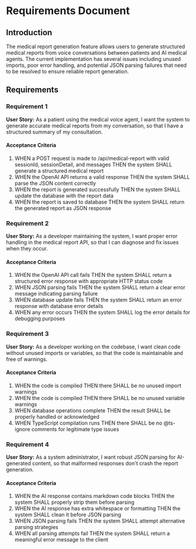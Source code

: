 # Requirements Document

## Introduction

The medical report generation feature allows users to generate structured medical reports from voice conversations between patients and AI medical agents. The current implementation has several issues including unused imports, poor error handling, and potential JSON parsing failures that need to be resolved to ensure reliable report generation.

## Requirements

### Requirement 1

**User Story:** As a patient using the medical voice agent, I want the system to generate accurate medical reports from my conversation, so that I have a structured summary of my consultation.

#### Acceptance Criteria

1. WHEN a POST request is made to /api/medical-report with valid sessionId, sessionDetail, and messages THEN the system SHALL generate a structured medical report
2. WHEN the OpenAI API returns a valid response THEN the system SHALL parse the JSON content correctly
3. WHEN the report is generated successfully THEN the system SHALL update the database with the report data
4. WHEN the report is saved to database THEN the system SHALL return the generated report as JSON response

### Requirement 2

**User Story:** As a developer maintaining the system, I want proper error handling in the medical report API, so that I can diagnose and fix issues when they occur.

#### Acceptance Criteria

1. WHEN the OpenAI API call fails THEN the system SHALL return a structured error response with appropriate HTTP status code
2. WHEN JSON parsing fails THEN the system SHALL return a clear error message indicating parsing failure
3. WHEN database update fails THEN the system SHALL return an error response with database error details
4. WHEN any error occurs THEN the system SHALL log the error details for debugging purposes

### Requirement 3

**User Story:** As a developer working on the codebase, I want clean code without unused imports or variables, so that the code is maintainable and free of warnings.

#### Acceptance Criteria

1. WHEN the code is compiled THEN there SHALL be no unused import warnings
2. WHEN the code is compiled THEN there SHALL be no unused variable warnings
3. WHEN database operations complete THEN the result SHALL be properly handled or acknowledged
4. WHEN TypeScript compilation runs THEN there SHALL be no @ts-ignore comments for legitimate type issues

### Requirement 4

**User Story:** As a system administrator, I want robust JSON parsing for AI-generated content, so that malformed responses don't crash the report generation.

#### Acceptance Criteria

1. WHEN the AI response contains markdown code blocks THEN the system SHALL properly strip them before parsing
2. WHEN the AI response has extra whitespace or formatting THEN the system SHALL clean it before JSON parsing
3. WHEN JSON parsing fails THEN the system SHALL attempt alternative parsing strategies
4. WHEN all parsing attempts fail THEN the system SHALL return a meaningful error message to the client
